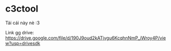# c3ctool
Tải cái này nè :3 

Link gg drive: https://drive.google.com/file/d/190J9oud2kATjvgu6KcqhnNmP_iWroy4P/view?usp=drivesdk
